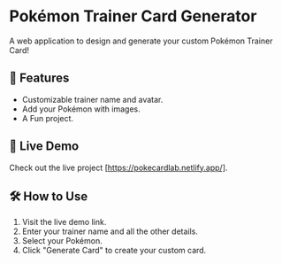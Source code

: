 # Pokémon Trainer Card Generator

A web application to design and generate your custom Pokémon Trainer Card!

## 🌟 Features
- Customizable trainer name and avatar.
- Add your Pokémon with images.
- A Fun project.

## 🚀 Live Demo
Check out the live project [https://pokecardlab.netlify.app/].
## 🛠️ How to Use
1. Visit the live demo link.
2. Enter your trainer name and all the other details.
3. Select your Pokémon.
4. Click "Generate Card" to create your custom card.